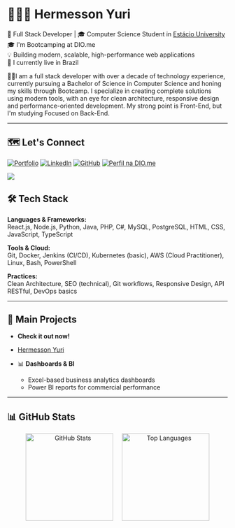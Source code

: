 # 👨🏻‍💻 Hermesson Yuri
🚀 Full Stack Developer | 🎓 Computer Science Student in [Estácio University](https://estacio.br/selecao?cod_agente=14369444&u=563052&end=1)  
🎓 I'm Bootcamping at DIO.me  
💡 Building modern, scalable, high-performance web applications  
📍 I currently live in Brazil  

👋🏽I am a full stack developer with over a decade of technology experience, currently pursuing a Bachelor of Science in Computer Science and honing my skills through Bootcamp. I specialize in creating complete solutions using modern tools, with an eye for clean architecture, responsive design and performance-oriented development. My strong point is Front-End, but I'm studying Focused on Back-End.

---

## 🗺️ Let's Connect

[![Portfolio](https://img.shields.io/badge/Portfolio-FF5722?style=for-the-badge&logo=todoist&logoColor=white)](https://hermessonyuri.com)  [![LinkedIn](https://img.shields.io/badge/LinkedIn-0077B5?style=for-the-badge&logo=linkedin&logoColor=white)](https://www.linkedin.com/in/hermesson-yuri/)  [![GitHub](https://img.shields.io/badge/GitHub-100000?style=for-the-badge&logo=github&logoColor=white)](https://github.com/hermessonyurii) [![Perfil na DIO.me](https://img.shields.io/badge/DIO.me-0077B5?style=for-the-badge&logoColor=white)](https://www.dio.me/users/contato_39140)

<p align="left">
  <img src="https://skillicons.dev/icons?i=java,cs,dotnet,python,react,nodejs,html,css,js,ts,next,php,mysql,postgres,sqlite,git,aws,azure" />
</p>

## 🛠️ Tech Stack

**Languages & Frameworks:**  
React.js, Node.js, Python, Java, PHP, C#, MySQL, PostgreSQL, HTML, CSS, JavaScript, TypeScript

**Tools & Cloud:**  
Git, Docker, Jenkins (CI/CD), Kubernetes (basic), AWS (Cloud Practitioner), Linux, Bash, PowerShell

**Practices:**  
Clean Architecture, SEO (technical), Git workflows, Responsive Design, API RESTful, DevOps basics



---
## 🔧 Main Projects

-  **Check it out now!**  
  - [Hermesson Yuri](https://hermessonyuri.com) 

- 📊 **Dashboards & BI**  
  - Excel-based business analytics dashboards  
  - Power BI reports for commercial performance  

---


## 📊 GitHub Stats
<div align="center" style="display: flex; flex-direction: row; flex-wrap: wrap; justify-content: center; gap: 20px; margin: 1rem 0;">
<img 
  src="https://github-readme-stats.vercel.app/api?username=Hermessonyurii&show_icons=true&count_private=true&theme=tokyonight&hide_border=true&include_all_commits=true&locale=en&custom_title=Hermesson%20Yuri%27s%20GitHub%20Stats&card_width=450"
  alt="GitHub Stats"
  style="height: 200px;"
/>
<img
  src="https://github-readme-stats.vercel.app/api/top-langs/?username=Hermessonyurii&layout=compact&theme=tokyonight&hide_border=true&langs_count=6&custom_title=Most%20Used%20Languages&card_width=300&exclude_repo=github-readme-stats"
  alt="Top Languages"
  style="height: 200px;"
/>
</div>
